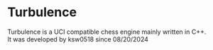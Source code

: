 # Turbulence
Turbulence is a UCI compatible chess engine mainly written in C++.   
It was developed by ksw0518 since 08/20/2024   
